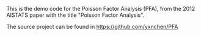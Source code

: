 This is the demo code for the Poisson Factor Analysis (PFA), from the 2012 AISTATS paper with the title "Poisson Factor Analysis".

The source project can be found in https://github.com/yxnchen/PFA
